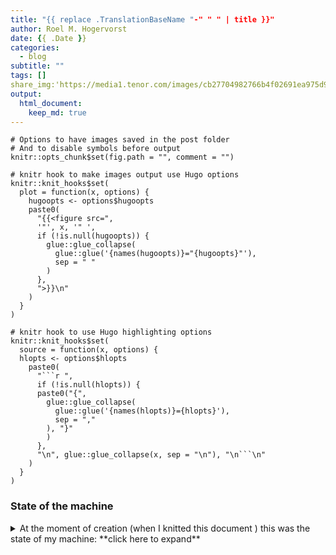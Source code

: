 ```yaml
---
title: "{{ replace .TranslationBaseName "-" " " | title }}"
author: Roel M. Hogervorst
date: {{ .Date }}
categories:
  - blog
subtitle: ""
tags: []
share_img:'https://media1.tenor.com/images/cb27704982766b4f02691ea975d9a259/tenor.gif?itemid=11365139'
output: 
  html_document:
    keep_md: true
---
```


<!-- useful settings for rmarkdown-->

```{r setup, include=FALSE}
# Options to have images saved in the post folder
# And to disable symbols before output
knitr::opts_chunk$set(fig.path = "", comment = "")

# knitr hook to make images output use Hugo options
knitr::knit_hooks$set(
  plot = function(x, options) {
    hugoopts <- options$hugoopts
    paste0(
      "{{<figure src=",
      '"', x, '" ',
      if (!is.null(hugoopts)) {
        glue::glue_collapse(
          glue::glue('{names(hugoopts)}="{hugoopts}"'),
          sep = " "
        )
      },
      ">}}\n"
    )
  }
)

# knitr hook to use Hugo highlighting options
knitr::knit_hooks$set(
  source = function(x, options) {
  hlopts <- options$hlopts
    paste0(
      "```r ",
      if (!is.null(hlopts)) {
      paste0("{",
        glue::glue_collapse(
          glue::glue('{names(hlopts)}={hlopts}'),
          sep = ","
        ), "}"
        )
      },
      "\n", glue::glue_collapse(x, sep = "\n"), "\n```\n"
    )
  }
)
```

<!-- content --> 


<!-- 
[analysis]: After reading this post, the r-user (or outsider) will understand how I got to certain answers and (preferably) agrees with them and is excited to start a similar approach on their dataset.

This is the kind of thing that might end up in data is beautiful (or ugly) on reddit.

Title: contains the main answer or question: Do things get darker in later episodes of..
-->

<!--
    start with problem, how to approach it, and what the answers are? (write last) -->

<!--
{{< columns >}}
This is column 1.
{{< column >}}
This is column 2.
{{< endcolumn >}}
-->

<!-- why this problem? -->

<!--approach -->

<!--packages used and data used -->

<!--step by step through process -->

<!--conclusion  -->

<!-- references -->

### State of the machine
<details>
<summary> At the moment of creation (when I knitted this document ) this was the state of my machine: **click here to expand** </summary>

```{r}
sessioninfo::session_info()
```

</details>


